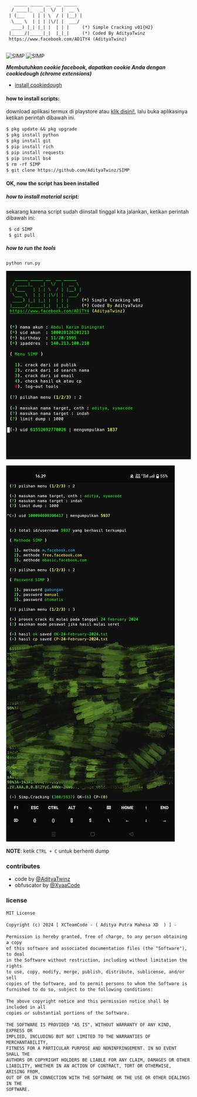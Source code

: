 ```text
   _____ _____ __  __ _____  
  / ____|_   _|  \/  |  __ \ 
 | (___   | | | \  / | |__) |
  \___ \  | | | |\/| |  ___/ 
  ____) |_| |_| |  | | |     (*) Simple Cracking v01{H2}
 |_____/|_____|_|  |_|_|     (*) Coded By AdityaTwinz
 https://www.facebook.com/AD1TY4 (AdityaTwinz)
                             
```
<img title="SIMP" src="https://img.shields.io/badge/CODENAME%20-SIMP.Cracking-SCRIPT?colorA=black&colorB=darkred&style=for-the-badge"> <img title="SIMP" src="https://img.shields.io/badge/VERSION%20-01-SCRIPT?colorA=black&colorB=darkred&style=for-the-badge"> 

***Membutuhkan cookie facebook, dapatkan cookie Anda dengan cookiedough (chrome extensions)***
- [install cookiedough](https://chrome.google.com/webstore/detail/cookiedough)

#### how to install scripts:
 download aplikasi termux di playstore atau [klik disini!](https://f-droid.org/repo/com.termux_118.apk), lalu buka aplikasinya ketikan perintah dibawah ini.
 ```
 $ pkg update && pkg upgrade
 $ pkg install python
 $ pkg install git
 $ pip install rich
 $ pip install requests
 $ pip install bs4
 $ rm -rf SIMP
 $ git clone https://github.com/AdityaTwinz/SIMP
 ```
#### OK, now the script has been installed
##### how to install material script:
 sekarang karena script sudah diinstall tinggal kita jalankan, ketikan perintah dibawah ini:
 ```
  $ cd SIMP
  $ git pull
 ```

##### how to run the tools
```
python run.py
```

[![AdityaTwinz](https://github.com/AdityaTwinz/SIMP/blob/main/assets/IMG_20240224_163001.jpg)](https://wa.me/+6283861183874?text=*Assalamualaikum%20Bang*)

[![AdityaTwinz](https://github.com/AdityaTwinz/SIMP/blob/main/assets/IMG_20240224_162942.jpg)](https://wa.me/+6283861183874?text=*Assalamualaikum%20Bang*)

<b>NOTE</b>: ketik ```CTRL + C``` untuk berhenti dump

### contributes
- code by [@AdityaTwinz](https://github.com/AdityaTwinz)
- obfuscator by [@XyaaCode](https://github.com/Xyaa-Code)
  
### license
```text
MIT License

Copyright (c) 2024 [ XCTeamCode - ( Aditya Putra Mahesa XD  ) ] -

Permission is hereby granted, free of charge, to any person obtaining a copy
of this software and associated documentation files (the "Software"), to deal
in the Software without restriction, including without limitation the rights
to use, copy, modify, merge, publish, distribute, sublicense, and/or sell
copies of the Software, and to permit persons to whom the Software is
furnished to do so, subject to the following conditions:

The above copyright notice and this permission notice shall be included in all
copies or substantial portions of the Software.

THE SOFTWARE IS PROVIDED "AS IS", WITHOUT WARRANTY OF ANY KIND, EXPRESS OR
IMPLIED, INCLUDING BUT NOT LIMITED TO THE WARRANTIES OF MERCHANTABILITY,
FITNESS FOR A PARTICULAR PURPOSE AND NONINFRINGEMENT. IN NO EVENT SHALL THE
AUTHORS OR COPYRIGHT HOLDERS BE LIABLE FOR ANY CLAIM, DAMAGES OR OTHER
LIABILITY, WHETHER IN AN ACTION OF CONTRACT, TORT OR OTHERWISE, ARISING FROM,
OUT OF OR IN CONNECTION WITH THE SOFTWARE OR THE USE OR OTHER DEALINGS IN THE
SOFTWARE.
```
